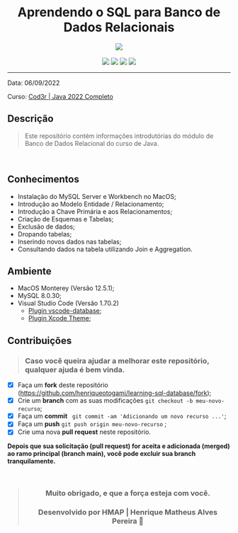 <div align="center">

# Aprendendo o SQL para Banco de Dados Relacionais

<img width="auto" src="https://github.com/henriqueotogami/learning-sql-database/blob/master/src/img/Learning-SQL-database.png?raw=true">
<br>
<br>
<img src="https://img.shields.io/github/issues/henriqueotogami/learning-sql-database">
<img src="https://img.shields.io/github/forks/henriqueotogami/learning-sql-database">
<img src="https://img.shields.io/github/stars/henriqueotogami/learning-sql-database">
<img src="https://img.shields.io/github/license/henriqueotogami/learning-sql-database">
</div>
<hr>

Data: 06/09/2022

Curso: [Cod3r | Java 2022 Completo](https://www.udemy.com/course/fundamentos-de-programacao-com-java/)

## Descrição

> Este repositório contém informações introdutórias do módulo de Banco de Dados Relacional 
do curso de Java.

<br>

## Conhecimentos

- Instalação do MySQL Server e Workbench no MacOS;
- Introdução ao Modelo Entidade / Relacionamento;
- Introdução a Chave Primária e aos Relacionamentos;
- Criação de Esquemas e Tabelas;
- Exclusão de dados;
- Dropando tabelas;
- Inserindo novos dados nas tabelas;
- Consultando dados na tabela utilizando Join e Aggregation.

## Ambiente

- MacOS Monterey (Versão 12.5.1);
- MySQL 8.0.30;
- Visual Studio Code (Versão 1.70.2)
    - [Plugin vscode-database](https://marketplace.visualstudio.com/items?itemName=bajdzis.vscode-database);
    -  [Plugin Xcode Theme](https://marketplace.visualstudio.com/items?itemName=MateoCERQUETELLA.xcode-12-theme);

## Contribuições

> ### Caso você queira ajudar a melhorar este repositório, qualquer ajuda é bem vinda.

- [x] Faça um **fork** deste repositório (https://github.com/henriqueotogami/learning-sql-database/fork);
- [x] Crie um **branch** com as suas modificações ` git checkout -b meu-novo-recurso `;
- [x] Faça um **commit** ` git commit -am 'Adicionando um novo recurso ...'`;
- [x] Faça um **push** ` git push origin meu-novo-recurso ` ;
- [x] Crie uma nova **pull request** neste repositório.

**Depois que sua solicitação (pull request) for aceita e adicionada (merged) ao ramo principal (branch main), você pode excluir sua branch tranquilamente.**

<div align="center">

<br>

> ### **Muito obrigado, e que a força esteja com você.**
>
> ### Desenvolvido por **HMAP | Henrique Matheus Alves Pereira** 🦁

</div>
